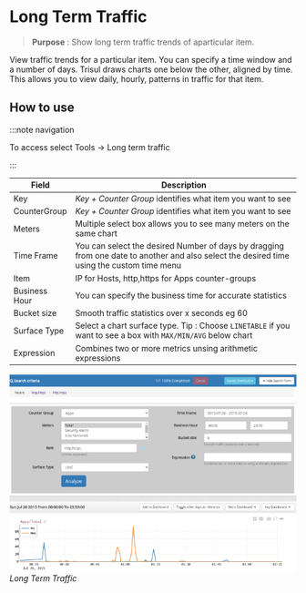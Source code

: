 # Long Term Traffic

> **Purpose** : Show long term traffic trends of aparticular item.

View traffic trends for a particular item. You can specify a time window
and a number of days. Trisul draws charts one below the other, aligned
by time. This allows you to view daily, hourly, patterns in traffic for
that item.

## How to use

:::note navigation

To access select Tools -\> Long term traffic

:::

| Field         | Description                                                                                                                                |
| ------------- | ------------------------------------------------------------------------------------------------------------------------------------------ |
| Key           | *Key + Counter Group* identifies what item you want to see                                                                                 |
| CounterGroup  | *Key + Counter Group* identifies what item you want to see                                                                                 |
| Meters        | Multiple select box allows you to see many meters on the same chart                                                                        |
| Time Frame    | You can select the desired Number of days by dragging from one date to another and also select the desired time using the custom time menu |
| Item          | IP for Hosts, http,https for Apps counter-groups                                                                                           |
| Business Hour | You can specify the business time for accurate statistics                                                                                  |
| Bucket size   | Smooth traffic statistics over x seconds eg 60                                                                                             |
| Surface Type  | Select a chart surface type. Tip : Choose `LINETABLE` if you want to see a box with `MAX/MIN/AVG` below chart                              |
| Expression    | Combines two or more metrics unsing arithmetic expressions                                                                                 |

![](images/long_term_traffic.png)  
*Long Term Traffic*
